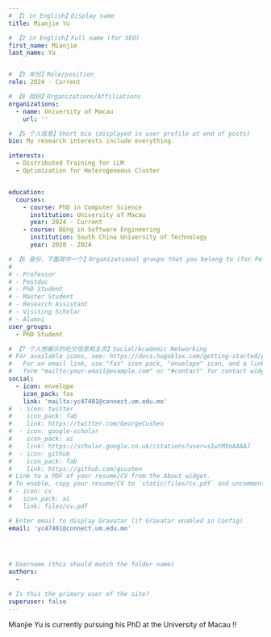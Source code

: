 ```yaml
---
# 【1 in English】Display name 
title: Mianjie Yu

# 【2 in English】Full name (for SEO)
first_name: Mianjie 
last_name: Yu


# 【3 年份】Role/position
role: 2024 - Current

# 【4 组织】Organizations/Affiliations
organizations:
  - name: University of Macau
    url: ''

# 【5 个人信息】Short bio (displayed in user profile at end of posts)
bio: My research interests include everything.

interests:
  - Distributed Training for LLM
  - Optimization for Heterogeneous Cluster


education:
  courses:
    - course: PhD in Computer Science
      institution: University of Macau
      year: 2024 - Current
    - course: BEng in Software Engineering
      institution: South China University of Technology
      year: 2020 - 2024

# 【6 身份，下面其中一个】Organizational groups that you belong to (for People widget)
#  
# - Professor
# - Postdoc
# - PhD Student
# - Master Student
# - Research Assistant
# - Visiting Scholar
# - Alumni
user_groups:
  - PhD Student

# 【7 个人想展示的社交信息和主页】Social/Academic Networking
# For available icons, see: https://docs.hugoblox.com/getting-started/page-builder/#icons
#   For an email link, use "fas" icon pack, "envelope" icon, and a link in the
#   form "mailto:your-email@example.com" or "#contact" for contact widget.
social:
  - icon: envelope
    icon_pack: fas
    link: 'mailto:yc47401@connect.um.edu.mo'
#  - icon: twitter
#    icon_pack: fab
#    link: https://twitter.com/GeorgeCushen
#  - icon: google-scholar
#    icon_pack: ai
#    link: https://scholar.google.co.uk/citations?user=sIwtMXoAAAAJ
#  - icon: github
#    icon_pack: fab
#    link: https://github.com/gcushen
# Link to a PDF of your resume/CV from the About widget.
# To enable, copy your resume/CV to `static/files/cv.pdf` and uncomment the lines below.
# - icon: cv
#   icon_pack: ai
#   link: files/cv.pdf

# Enter email to display Gravatar (if Gravatar enabled in Config)
email: 'yc47401@connect.um.edu.mo'



  
# Username (this should match the folder name)
authors:
  - 

# Is this the primary user of the site?
superuser: false
---
```


Mianjie Yu is currently pursuing his PhD at the University of Macau !!